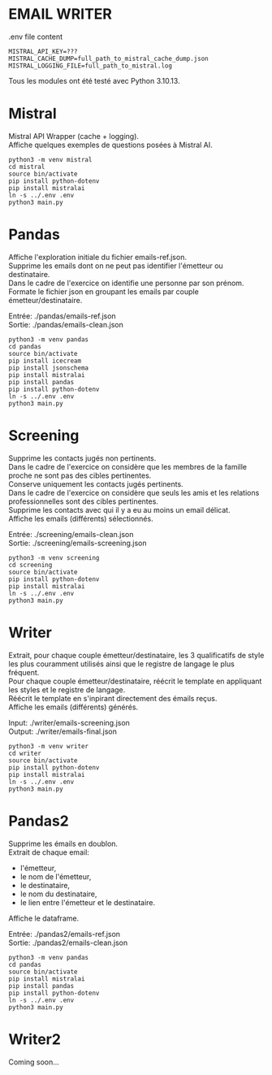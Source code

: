 # EMAIL WRITER

.env file content
```
MISTRAL_API_KEY=???
MISTRAL_CACHE_DUMP=full_path_to_mistral_cache_dump.json
MISTRAL_LOGGING_FILE=full_path_to_mistral.log
```

Tous les modules ont été testé avec Python 3.10.13.

# Mistral
Mistral API Wrapper (cache + logging).  
Affiche quelques exemples de questions posées à Mistral AI.  
```
python3 -m venv mistral
cd mistral
source bin/activate
pip install python-dotenv
pip install mistralai
ln -s ../.env .env
python3 main.py
```

# Pandas
Affiche l'exploration initiale du fichier emails-ref.json.  
Supprime les emails dont on ne peut pas identifier l'émetteur ou destinataire.  
Dans le cadre de l'exercice on identifie une personne par son prénom.  
Formate le fichier json en groupant les emails par couple émetteur/destinataire.  

Entrée: ./pandas/emails-ref.json  
Sortie: ./pandas/emails-clean.json  
```
python3 -m venv pandas
cd pandas
source bin/activate
pip install icecream
pip install jsonschema
pip install mistralai
pip install pandas
pip install python-dotenv  
ln -s ../.env .env
python3 main.py
```

# Screening
Supprime les contacts jugés non pertinents.  
Dans le cadre de l'exercice on considère que les membres de la famille proche ne sont pas des cibles pertinentes.  
Conserve uniquement les contacts jugés pertinents.  
Dans le cadre de l'exercice on considère que seuls les amis et les relations professionnelles sont des cibles pertinentes.  
Supprime les contacts avec qui il y a eu au moins un email délicat.  
Affiche les emails (différents) sélectionnés.

Entrée: ./screening/emails-clean.json  
Sortie: ./screening/emails-screening.json
```
python3 -m venv screening
cd screening
source bin/activate
pip install python-dotenv  
pip install mistralai
ln -s ../.env .env
python3 main.py
```

# Writer
Extrait, pour chaque couple émetteur/destinataire, les 3 qualificatifs de style les plus couramment utilisés ainsi que le registre de langage le plus fréquent.  
Pour chaque couple émetteur/destinataire, réécrit le template en appliquant les styles et le registre de langage.  
Réécrit le template en s'inpirant directement des émails reçus.  
Affiche les emails (différents) générés.

Input: ./writer/emails-screening.json  
Output: ./writer/emails-final.json
```
python3 -m venv writer
cd writer
source bin/activate
pip install python-dotenv  
pip install mistralai
ln -s ../.env .env
python3 main.py
```

# Pandas2
Supprime les émails en doublon.  
Extrait de chaque email:
* l'émetteur,
* le nom de l'émetteur,
* le destinataire,
* le nom du destinataire,
* le lien entre l'émetteur et le destinataire.

Affiche le dataframe.  

Entrée: ./pandas2/emails-ref.json   
Sortie: ./pandas2/emails-clean.json  
```
python3 -m venv pandas
cd pandas
source bin/activate
pip install mistralai
pip install pandas
pip install python-dotenv  
ln -s ../.env .env
python3 main.py
```

# Writer2
Coming soon...
